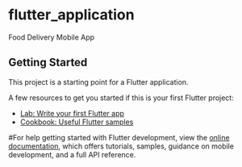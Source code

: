 # flutter_application
Food Delivery Mobile App

## Getting Started

This project is a starting point for a Flutter application.

A few resources to get you started if this is your first Flutter project:

- [Lab: Write your first Flutter app](https://docs.flutter.dev/get-started/codelab)
- [Cookbook: Useful Flutter samples](https://docs.flutter.dev/cookbook)

#For help getting started with Flutter development, view the
[online documentation](https://docs.flutter.dev/), which offers tutorials,
samples, guidance on mobile development, and a full API reference.
